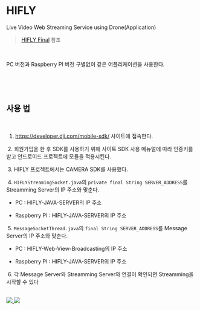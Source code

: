 # HIFLY
Live Video Web Streaming Service using Drone(Application)

> [HIFLY Final](https://github.com/HIFLY-CSM/HIFLY-Final) 참조

​

PC 버전과 Raspberry PI 버전 구별없이 같은 어플리케이션을 사용한다.

​

​

## 사용 법

​
1. <https://developer.dji.com/mobile-sdk/> 사이트에 접속한다.

​
2. 회원가입을 한 후 SDK를 사용하기 위해 사이트 SDK 사용 메뉴얼에 따라 인증키를 받고 안드로이드 프로젝트에 모듈을 적용시킨다.

​
3. HIFLY 프로젝트에서는 CAMERA SDK를 사용했다.

​
4. ```HIFLYStreamingSocket.java```의 ```private final String SERVER_ADDRESS```를 Streamming Server의 IP 주소와 맞춘다.

- PC : HIFLY-JAVA-SERVER의 IP 주소

- Raspberry PI : HIFLY-JAVA-SERVER의 IP 주소

​
5.  ```MessageSocketThread.java```의 ```final String SERVER_ADDRESS```를 Message Server의 IP 주소와 맞춘다.

- PC : HIFLY-Web-View-Broadcasting의 IP 주소

- Raspberry PI : HIFLY-JAVA-SERVER의 IP 주소

​
6. 각 Message Server와 Streamming Server와 연결이 확인되면 Streamming을 시작할 수 있다


</br> 
<a href="mailto:dydtjr1994@gmail.com" target="_blank">
  <img src="https://img.shields.io/badge/E--mail-Yongseok%20choi-yellow.svg">
</a>
<a href="https://blog.naver.com/cys_star" target="_blank">
  <img src="https://img.shields.io/badge/Blog-cys__star%27s%20Blog-blue.svg">
</a>
